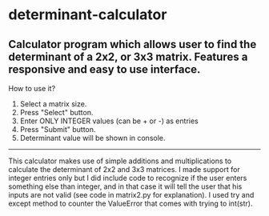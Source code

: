 # determinant-calculator
Calculator program which allows user to find the determinant of a 2x2, or 3x3 matrix. Features a responsive and easy to use interface.
-----------------------
How to use it?
1. Select a matrix size.
2. Press "Select" button.
3. Enter ONLY INTEGER values (can be + or -) as entries
4. Press "Submit" button.
5. Determinant value will be shown in console.
-----------------------
This calculator makes use of simple additions and multiplications to calculate the determinant of
2x2 and 3x3 matrices. I made support for integer entries only but I did include code to recognize 
if the user enters something else than integer, and in that case it will tell the user that his
inputs are not valid (see code in matrix2.py for explanation). I used try and except method to counter
the ValueError that comes with trying to int(str).

